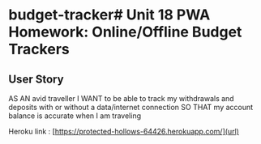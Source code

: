 # budget-tracker# Unit 18 PWA Homework: Online/Offline Budget Trackers

## User Story
AS AN avid traveller
I WANT to be able to track my withdrawals and deposits with or without a data/internet connection
SO THAT my account balance is accurate when I am traveling

Heroku link : [https://protected-hollows-64426.herokuapp.com/](url)